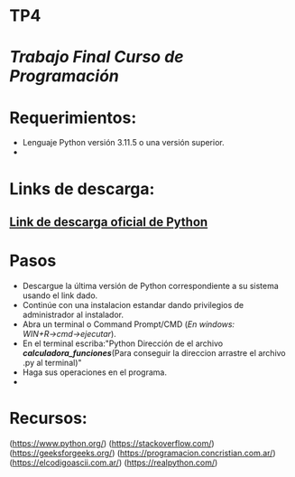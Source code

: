 # TP4
# *Trabajo Final Curso de Programación*

# Requerimientos:
- Lenguaje Python versión 3.11.5 o una versión superior.
- 
# Links de descarga:
[Link de descarga oficial de Python](https://www.python.org/downloads/)
-
# Pasos
- Descargue la última versión de Python correspondiente a su sistema usando el link dado.
- Continúe con una instalacion estandar dando privilegios de administrador al instalador.
- Abra un terminal o Command Prompt/CMD (*En windows: WIN+R→cmd→ejecutar*).
- En el terminal escriba:"Python Dirección de el archivo ***calculadora_funciones***(Para conseguir la direccion arrastre el archivo .py al terminal)"
- Haga sus operaciones en el programa.
- 
# Recursos:
(https://www.python.org/)
(https://stackoverflow.com/)
(https://geeksforgeeks.org/)
(https://programacion.concristian.com.ar/)
(https://elcodigoascii.com.ar/)
(https://realpython.com/)

